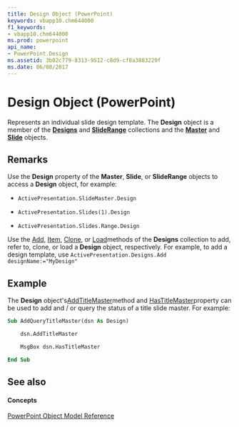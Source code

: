 ```yaml
---
title: Design Object (PowerPoint)
keywords: vbapp10.chm644000
f1_keywords:
- vbapp10.chm644000
ms.prod: powerpoint
api_name:
- PowerPoint.Design
ms.assetid: 3b02c779-8313-9512-c8d9-cf8a3883229f
ms.date: 06/08/2017
---
```



# Design Object (PowerPoint)

Represents an individual slide design template. The **Design** object is a member of the **[Designs](designs-object-powerpoint.md)** and **[SlideRange](sliderange-object-powerpoint.md)** collections and the **[Master](master-object-powerpoint.md)** and **[Slide](slide-object-powerpoint.md)** objects.


## Remarks

Use the **Design** property of the **Master**, **Slide**, or **SlideRange** objects to access a **Design** object, for example:


-  `ActivePresentation.SlideMaster.Design`
    
-  `ActivePresentation.Slides(1).Design`
    
-  `ActivePresentation.Slides.Range.Design`
    
Use the [Add](designs-add-method-powerpoint.md), [Item](designs-item-method-powerpoint.md), [Clone](designs-clone-method-powerpoint.md), or [Load](designs-load-method-powerpoint.md)methods of the **Designs** collection to add, refer to, clone, or load a **Design** object, respectively. For example, to add a design template, use `ActivePresentation.Designs.Add designName:="MyDesign"`


## Example

The **Design** object's[AddTitleMaster](presentation-addtitlemaster-method-powerpoint.md)method and [HasTitleMaster](presentation-hastitlemaster-property-powerpoint.md)property can be used to add and / or query the status of a title slide master. For example:


```vb
Sub AddQueryTitleMaster(dsn As Design)

    dsn.AddTitleMaster

    MsgBox dsn.HasTitleMaster

End Sub
```


## See also


#### Concepts


[PowerPoint Object Model Reference](object-model-powerpoint-vba-reference.md)


